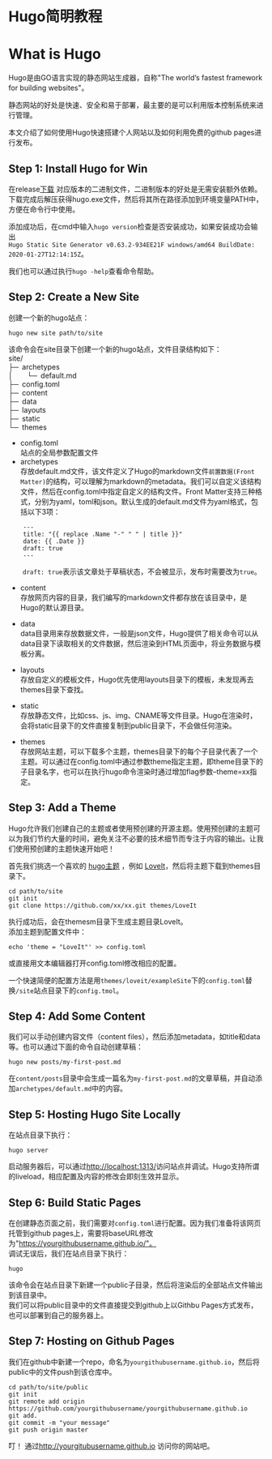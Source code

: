 # Hugo简明教程

# What is Hugo

Hugo是由GO语言实现的静态网站生成器，自称"The world’s fastest framework for building websites"。  

静态网站的好处是快速、安全和易于部署，最主要的是可以利用版本控制系统来进行管理。  

本文介绍了如何使用Hugo快速搭建个人网站以及如何利用免费的github pages进行发布。  

## Step 1: Install Hugo for Win  
在release[<u>下载</u>](https://github.com/gohugoio/hugo/releases) 对应版本的二进制文件，二进制版本的好处是无需安装额外依赖。下载完成后解压获得hugo.exe文件，然后将其所在路径添加到环境变量PATH中，方便在命令行中使用。  

添加成功后，在cmd中输入`hugo version`检查是否安装成功，如果安装成功会输出  
`Hugo Static Site Generator v0.63.2-934EE21F windows/amd64 BuildDate: 2020-01-27T12:14:15Z`。  
  
我们也可以通过执行`hugo -help`查看命令帮助。  

## Step 2: Create a New Site
创建一个新的hugo站点：  

```
hugo new site path/to/site
```

该命令会在site目录下创建一个新的hugo站点，文件目录结构如下：  
site/    
├─&ensp;archetypes  
│&emsp;&emsp;└─&ensp;default.md  
├─&ensp;config.toml    
├─&ensp;content  
├─&ensp;data  
├─&ensp;layouts  
├─&ensp;static  
└─&ensp;themes  

* config.toml  
	站点的全局参数配置文件  
* archetypes  
	存放default.md文件，该文件定义了Hugo的markdown文件`前置数据(Front Matter)`的结构，可以理解为markdown的metadata。我们可以自定义该结构文件，然后在config.toml中指定自定义的结构文件。Front Matter支持三种格式，分别为yaml，toml和json。默认生成的default.md文件为yaml格式，包括以下3项：  

```
	---  
	title: "{{ replace .Name "-" " " | title }}"  
	date: {{ .Date }}  
	draft: true  
	---  
```  
&emsp;&emsp;`draft: true`表示该文章处于草稿状态，不会被显示，发布时需要改为`true`。  
  
* content  
	存放网页内容的目录，我们编写的markdown文件都存放在该目录中，是Hugo的默认源目录。  

* data  
	data目录用来存放数据文件，一般是json文件，Hugo提供了相关命令可以从data目录下读取相关的文件数据，然后渲染到HTML页面中，将业务数据与模板分离。

* layouts  
	存放自定义的模板文件，Hugo优先使用layouts目录下的模板，未发现再去themes目录下查找。

* static  
	存放静态文件，比如css、js、img、CNAME等文件目录。Hugo在渲染时，会将static目录下的文件直接复制到public目录下，不会做任何渲染。

* themes  
	存放网站主题，可以下载多个主题，themes目录下的每个子目录代表了一个主题。可以通过在config.toml中通过参数theme指定主题，即theme目录下的子目录名字，也可以在执行hugo命令渲染时通过增加flag参数–theme=xx指定。


## Step 3: Add a Theme
Hugo允许我们创建自己的主题或者使用预创建的开源主题。使用预创建的主题可以为我们节约大量的时间，避免关注不必要的技术细节而专注于内容的输出。让我们使用预创建的主题快速开始吧！  
  
首先我们挑选一个喜欢的 [<u>hugo主题</u>](https://themes.gohugo.io/) ，例如 [<u>LoveIt</u>](https://themes.gohugo.io/loveit/)，然后将主题下载到themes目录下。  
```
cd path/to/site
git init
git clone https://github.com/xx/xx.git themes/LoveIt
```
执行成功后，会在themesm目录下生成主题目录LoveIt。  
添加主题到配置文件中：
```shell
echo 'theme = "LoveIt"' >> config.toml
```
或直接用文本编辑器打开config.toml修改相应的配置。  
  
一个快速简便的配置方法是用`themes/loveit/exampleSite`下的`config.toml`替换`/site`站点目录下的`config.tmol`。  

## Step 4: Add Some Content
我们可以手动创建内容文件（content files），然后添加metadata，如title和data等。也可以通过下面的命令自动创建草稿：  
```shell
hugo new posts/my-first-post.md
```  
在`content/posts`目录中会生成一篇名为`my-first-post.md`的文章草稿，并自动添加`archetypes/default.md`中的内容。    

## Step 5: Hosting Hugo Site Locally  
在站点目录下执行：  
```shell
hugo server
```
启动服务器后，可以通过[http://localhost:1313/](http://localhost:1313/)访问站点并调试。Hugo支持所谓的liveload，相应配置及内容的修改会即刻生效并显示。  

## Step 6: Build Static Pages
在创建静态页面之前，我们需要对`config.toml`进行配置。因为我们准备将该网页托管到github pages上，需要将baseURL修改为"https://yourgithubusername.github.io/"。  
调试无误后，我们在站点目录下执行：  
```shell
hugo
```  
该命令会在站点目录下新建一个public子目录，然后将渲染后的全部站点文件输出到该目录中。  
我们可以将public目录中的文件直接提交到github上以Githbu Pages方式发布，也可以部署到自己的服务器上。  

## Step 7: Hosting on Github Pages  
我们在github中新建一个repo，命名为`yourgithubusername.github.io`，然后将public中的文件push到该仓库中。  
```shell
cd path/to/site/public
git init
git remote add origin https://github.com/yourgithubusername/yourgithubusername.github.io
git add.
git commit -m "your message"
git push origin master
```  
叮！ 通过<u>http://yourgitubusername.github.io</u> 访问你的网站吧。  

<!--more-->
